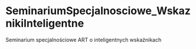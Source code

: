 SeminariumSpecjalnosciowe_WskaznikiInteligentne
===============================================

Seminarium specjalnościowe ART o inteligentnych wskaźnikach
